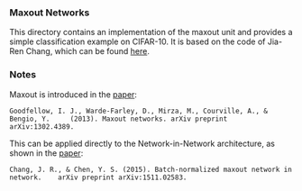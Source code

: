 ### Maxout Networks

This directory contains an implementation of the maxout unit and provides 
a simple classification example on CIFAR-10.  It is based on the code of 
Jia-Ren Chang, which can be found 
[here](https://github.com/JiaRenChang/Batch_Normalized_Maxout_NIN).

### Notes

Maxout is introduced in the [paper](https://arxiv.org/pdf/1302.4389.pdf):

  `Goodfellow, I. J., Warde-Farley, D., Mirza, M., Courville, A., & Bengio, Y.    
   (2013). Maxout networks. arXiv preprint arXiv:1302.4389.`

This can be applied directly to the Network-in-Network architecture, as shown 
in the [paper](https://arxiv.org/abs/1511.02583):

  `Chang, J. R., & Chen, Y. S. (2015). Batch-normalized maxout network in network.   
  arXiv preprint arXiv:1511.02583.`

